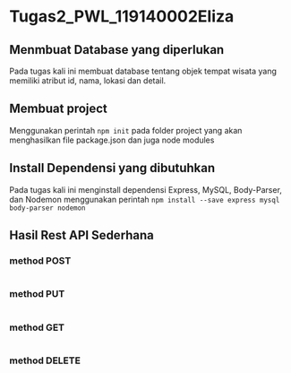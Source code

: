 # Tugas2_PWL_119140002Eliza 

## Menmbuat Database yang diperlukan
Pada tugas kali ini membuat database tentang objek tempat wisata yang memiliki atribut id, nama, lokasi dan detail.

## Membuat project
Menggunakan perintah `npm init` pada folder project yang akan menghasilkan file package.json dan juga node modules

## Install Dependensi yang dibutuhkan
Pada tugas kali ini menginstall dependensi Express, MySQL, Body-Parser, dan Nodemon menggunakan perintah `npm install --save express mysql body-parser nodemon`

## Hasil Rest API Sederhana 

### method POST
![]()

### method PUT
![]()

### method GET
![]()

### method DELETE
![]()
